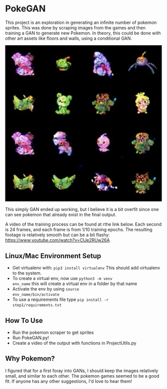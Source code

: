 # PokeGAN
This project is an exploration in generating an infinite number of pokemon sprites. This was done by scraping images from the games and then training a GAN to generate new Pokemon. In theory, this could be done with other art assets like floors and walls, using a conditional GAN. 

![](output.png)

This simply GAN ended up working, but I believe it is a bit overfit since one can see pokemon that already exist in the final output.

A video of the training process can be found at rthe link below. Each second is 24 frames, and each frame is from 1/10 training epochs. The resulting footage is relatively smooth but can be a bit flashy:
https://www.youtube.com/watch?v=ClJe2RUw26A


## Linux/Mac Environment Setup ##
- Get virtualenv with: <code>pip3 install virtualenv</code> This should add virtualenv to the system. 
- To create a virtual env, now use <code>python3 -m venv env_name</code> this will create a virtual env in a folder by that name
- Activate the env by using <code>source env_name/bin/activate</code> 
- To use a requirements file type <code>pip install -r step1/requirements.txt</code> 

## How To Use ##
- Run the pokemon scraper to get sprites 
- Run PokeGAN.py! 
- Create a video of the output with functions in ProjectUtils.py

## Why Pokemon? ##
I figured that for a first foray into GANs, I should keep the images relatively small, and similar to each other. The pokemon games seemed to be a good fit. If anyone has any other suggestions, I'd love to hear them! 


